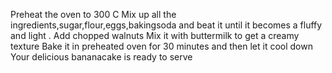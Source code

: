 Preheat the oven to 300 C
Mix up all the ingredients,sugar,flour,eggs,bakingsoda and beat it until it becomes a fluffy and light .
Add chopped walnuts 
Mix it with buttermilk to get a creamy texture
Bake it in preheated oven for 30 minutes and then let it cool down
Your delicious bananacake is ready to serve